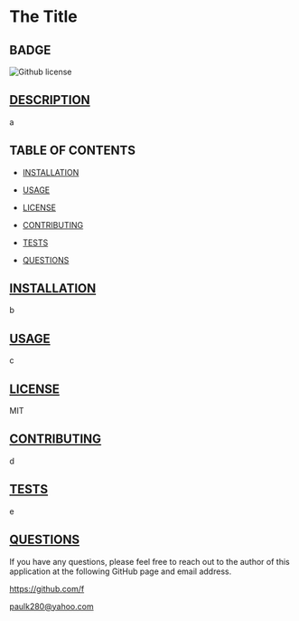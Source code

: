 # The Title

## BADGE
 ![Github license](https://img.shields.io/badge/license-MIT-blue.svg)

## [DESCRIPTION](#description)
a

## TABLE OF CONTENTS

* [INSTALLATION](#installation)

* [USAGE](#usage)

* [LICENSE](#license)

* [CONTRIBUTING](#contributing)

* [TESTS](#tests)

* [QUESTIONS](#questions)

## [INSTALLATION](#installation)
b

## [USAGE](#usage)
c

## [LICENSE](#license)
MIT

## [CONTRIBUTING](#contributing)
d

## [TESTS](#tests)
e

## [QUESTIONS](#questions)
If you have any questions, please feel free to reach out to the author of this application at the following GitHub page and email address.

https://github.com/f

[paulk280@yahoo.com](paulk280@yahoo.com)
